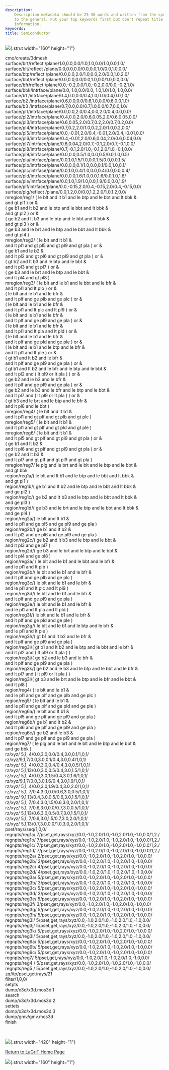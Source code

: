 ```yaml
---
description: 
    Description metadata should be 25-30 words and written from the specific
    to the general. Put your top keywords first but don't repeat title
    information.
keywords:  
title: Semiconductor
---
```




![](http://www.lanl.gov/images/xtransparent.gif){.strut width="160"
height="1"}
 

cmo/create/3dmesh\
surface/brt/reflect /plane/1.0,0.0,0.0/1.0,1.0,0.0/1.0,0.0,1.0/\
surface/blt/reflect /plane/0.0,0.0,0.0/0.0,0.0,1.0/0.0,1.0,0.0/\
surface/btp/reflect /plane/0.0,0.0,2.0/1.0,0.0,2.0/0.0,1.0,2.0/\
surface/bbt/reflect /plane/0.0,0.0,0.0/0.0,1.0,0.0/1.0,0.0,0.0/\
surface/bfr/reflect /plane/0.0,-0.2,0.0/1.0,-0.2,0.0/0.0,-0.2,1.0/\
surface/bbk/intrface/plane/0.0, 1.0,0.0/0.0, 1.0,1.0/1.0, 1.0,0.0/\
surface/b1 /intrface/plane/0.4,0.0,0.0/0.4,1.0,0.0/0.4,0.0,1.0/\
surface/b2 /intrface/plane/0.6,0.0,0.0/0.6,1.0,0.0/0.6,0.0,1.0/\
surface/b3 /intrface/plane/0.7,0.0,0.0/0.7,1.0,0.0/0.7,0.0,1.0/\
surface/pl1/intrface/plane/0.0,0.0,2.0/0.4,0.0,2.0/0.4,0.0,0.0/\
surface/pl2/intrface/plane/0.4,0.0,2.0/0.6,0.05,2.0/0.6,0.05,0.0/\
surface/pl3/intrface/plane/0.6,0.05,2.0/0.7,0.2,2.0/0.7,0.2,0.0/\
surface/pl4/intrface/plane/0.7,0.2,2.0/1.0,0.2,2.0/1.0,0.2,0.0/\
surface/pl5/intrface/plane/0.0,-0.01,2.0/0.4,-0.01,2.0/0.4,-0.01,0.0/\
surface/pl6/intrface/plane/0.4,-0.01,2.0/0.6,0.04,2.0/0.6,0.04,0.0/\
surface/pl7/intrface/plane/0.6,0.04,2.0/0.7,-0.1,2.0/0.7,-0.1,0.0/\
surface/pl8/intrface/plane/0.7,-0.1,2.0/1.0,-0.1,2.0/1.0,-0.1,0.0/\
surface/pl9/intrface/plane/0.0,0.0,0.5/1.0,0.0,0.5/0.0,1.0,0.5/\
surface/pla/intrface/plane/0.0,1.0,1.5/1.0,0.0,1.5/0.0,0.0,1.5/\
surface/plb/intrface/plane/0.0,0.0,0.1/1.0,0.0,0.1/0.0,1.0,0.1/\
surface/plc/intrface/plane/0.0,1.0,0.4/1.0,0.0,0.4/0.0,0.0,0.4/\
surface/pld/intrface/plane/0.0,0.0,1.6/1.0,0.0,1.6/0.0,1.0,1.6/\
surface/ple/intrface/plane/0.0,1.0,1.9/1.0,0.0,1.9/0.0,0.0,1.9/\
surface/plf/intrface/plane/0.0,-0.15,2.0/0.4,-0.15,2.0/0.4,-0.15,0.0/\
surface/plg/reflect /plane/0.0,1.2,0.0/0.0,1.2,2.0/1.0,1.2,0.0/\
mregion/reg1/ ( le blt and lt b1 and le btp and le bbt and lt bbk &\
and gt pl1 ) or &\
( ge b1 and lt b2 and le btp and le bbt and lt bbk &\
and gt pl2 ) or &\
( ge b2 and lt b3 and le btp and le bbt and lt bbk &\
and gt pl3 ) or &\
( ge b3 and le brt and le btp and le bbt and lt bbk &\
and gt pl4 )\
mregion/reg2/ ( le blt and lt b1 &\
and lt pl1 and gt pl5 and gt pl9 and gt pla ) or &\
( ge b1 and le b2 &\
and lt pl2 and gt pl6 and gt pl9 and gt pla ) or &\
( gt b2 and lt b3 and le btp and le bbt &\
and lt pl3 and gt pl7 ) or &\
( ge b3 and le brt and le btp and le bbt &\
and lt pl4 and gt pl8 )\
mregion/reg3/ ( le blt and le b1 and le bbt and le bfr &\
and lt pl1 and lt plb ) or &\
( le blt and le b1 and le bfr &\
and lt plf and ge plb and ge plc ) or &\
( le blt and le b1 and le bfr &\
and lt pl1 and lt plc and lt pl9 ) or &\
( le blt and le b1 and le bfr &\
and lt plf and ge pl9 and ge pla ) or &\
( le blt and le b1 and le bfr &\
and lt pl1 and lt pla and lt pld ) or &\
( le blt and le b1 and le bfr &\
and lt plf and ge pld and ge ple ) or &\
( le blt and le b1 and le btp and le bfr &\
and lt pl1 and lt ple ) or &\
( gt b1 and lt b2 and le bfr &\
and lt plf and ge pl9 and ge pla ) or &\
( gt b1 and lt b2 and le bfr and le btp and le bbt &\
and lt pl2 and ( lt pl9 or lt pla ) ) or &\
( ge b2 and le b3 and le bfr &\
and lt plf and ge pl9 and ge pla ) or &\
( ge b2 and le b3 and le bfr and le btp and le bbt &\
and lt pl7 and ( lt pl9 or lt pla ) ) or &\
( gt b3 and le brt and le btp and le bfr &\
and lt pl8 and le bbt )\
mregion/reg4/ ( le blt and lt b1 &\
and lt pl1 and gt plf and gt plb and gt plc )\
mregion/reg5/ ( le blt and lt b1 &\
and lt pl1 and gt plf and gt pld and gt ple )\
mregion/reg6/ ( le blt and lt b1 &\
and lt pl5 and gt plf and gt pl9 and gt pla ) or &\
( ge b1 and lt b2 &\
and lt pl6 and gt plf and gt pl9 and gt pla ) or &\
( ge b2 and lt b3 &\
and lt pl7 and gt plf and gt pl9 and gt pla )\
mregion/reg7/ le plg and le brt and le blt and le btp and le bbt &\
and gt bbk\
region/reg1a/( le blt and lt b1 and le btp and le bbt and lt bbk &\
and gt pl1 )\
region/reg1b/( ge b1 and lt b2 and le btp and le bbt and lt bbk &\
and ge pl2 )\
region/reg1c/( ge b2 and lt b3 and le btp and le bbt and lt bbk &\
and ge pl3 )\
region/reg1d/( ge b3 and le brt and le btp and le bbt and lt bbk &\
and ge pl4 )\
region/reg2a/( le blt and lt b1 &\
and le pl1 and ge pl5 and ge pl9 and ge pla )\
region/reg2b/( ge b1 and lt b2 &\
and lt pl2 and ge pl6 and ge pl9 and ge pla )\
region/reg2c/( ge b2 and lt b3 and le btp and le bbt &\
and lt pl3 and ge pl7 )\
region/reg2d/( ge b3 and le brt and le btp and le bbt &\
and lt pl4 and ge pl8 )\
region/reg3a/ ( le blt and le b1 and le bbt and le bfr &\
and le pl1 and lt plb )\
region/reg3b/( le blt and le b1 and le bfr &\
and lt plf and ge plb and ge plc )\
region/reg3c/( le blt and le b1 and le bfr &\
and le pl1 and lt plc and lt pl9 )\
region/reg3d/( le blt and le b1 and le bfr &\
and lt plf and ge pl9 and ge pla )\
region/reg3e/( le blt and le b1 and le bfr &\
and le pl1 and lt pla and lt pld )\
region/reg3f/( le blt and le b1 and le bfr &\
and lt plf and ge pld and ge ple )\
region/reg3g/( le blt and le b1 and le btp and le bfr &\
and le pl1 and lt ple )\
region/reg3h/( gt b1 and lt b2 and le bfr &\
and lt plf and ge pl9 and ge pla )\
region/reg3i/( gt b1 and lt b2 and le btp and le bbt and le bfr &\
and lt pl2 and ( lt pl9 or lt pla ) )\
region/reg3j/( ge b2 and le b3 and le bfr &\
and lt plf and ge pl9 and ge pla )\
region/reg3k/( ge b2 and le b3 and le btp and le bbt and le bfr &\
and lt pl7 and ( lt pl9 or lt pla ) )\
region/reg3l/( gt b3 and le brt and le btp and le bfr and le bbt &\
and lt pl8 )\
region/reg4/ ( le blt and le b1 &\
and le pl1 and ge plf and ge plb and ge plc )\
region/reg5/ ( le blt and le b1 &\
and le pl1 and ge plf and ge pld and ge ple )\
region/reg6a/( le blt and lt b1 &\
and lt pl5 and ge plf and ge pl9 and ge pla )\
region/reg6b/( ge b1 and lt b2 &\
and lt pl6 and ge plf and ge pl9 and ge pla )\
region/reg6c/( ge b2 and le b3 &\
and lt pl7 and ge plf and ge pl9 and ge pla )\
region/reg7/ ( le plg and le brt and le blt and le btp and le bbt &\
and ge bbk )\
rz/xyz/ 5,1, 4/0.0,3.0,0.0/0.4,3.0,0.1/1,0,1/\
rz/xyz/9,1,7/0.0,3.0,0.1/0.4,3.0,0.4/1,0,1/\
rz/xyz/ 5,1, 4/0.0,3.0,0.4/0.4,3.0,0.5/1,0,1/\
rz/xyz/ 5,1,13/0.0,3.0,0.5/0.4,3.0,1.5/1,0,1/\
rz/xyz/ 5,1, 4/0.0,3.0,1.5/0.4,3.0,1.6/1,0,1/\
rz/xyz/9,1,7/0.0,3.0,1.6/0.4,3.0,1.9/1,0,1/\
rz/xyz/ 5,1, 4/0.0,3.0,1.9/0.4,3.0,2.0/1,0,1/\
rz/xyz/ 5,1, 7/0.4,3.0,0.0/0.6,3.0,0.5/1,0,1/\
rz/xyz/ 9,1,13/0.4,3.0,0.5/0.6,3.0,1.5/1,0,1/\
rz/xyz/ 5,1, 7/0.4,3.0,1.5/0.6,3.0,2.0/1,0,1/\
rz/xyz/ 5,1, 7/0.6,3.0,0.0/0.7,3.0,0.5/1,0,1/\
rz/xyz/ 5,1,13/0.6,3.0,0.5/0.7,3.0,1.5/1,0,1/\
rz/xyz/ 5,1, 7/0.6,3.0,1.5/0.7,3.0,2.0/1,0,1/\
rz/xyz/ 5,1,13/0.7,3.0,0.0/1.0,3.0,2.0/1,0,1/\
pset/rays/seq/1,0,0/\
regnpts/reg1a/
7/pset,get,rays/xyz/0.0,-1.0,2.0/1.0,-1.0,2.0/1.0,-1.0,0.0/1,2./\
regnpts/reg1b/
7/pset,get,rays/xyz/0.0,-1.0,2.0/1.0,-1.0,2.0/1.0,-1.0,0.0/1,2./\
regnpts/reg1c/
7/pset,get,rays/xyz/0.0,-1.0,2.0/1.0,-1.0,2.0/1.0,-1.0,0.0/1,2./\
regnpts/reg1d/
7/pset,get,rays/xyz/0.0,-1.0,2.0/1.0,-1.0,2.0/1.0,-1.0,0.0/1,2./\
regnpts/reg2a/
2/pset,get,rays/xyz/0.0,-1.0,2.0/1.0,-1.0,2.0/1.0,-1.0,0.0/\
regnpts/reg2b/
2/pset,get,rays/xyz/0.0,-1.0,2.0/1.0,-1.0,2.0/1.0,-1.0,0.0/\
regnpts/reg2c/
4/pset,get,rays/xyz/0.0,-1.0,2.0/1.0,-1.0,2.0/1.0,-1.0,0.0/\
regnpts/reg2d/
4/pset,get,rays/xyz/0.0,-1.0,2.0/1.0,-1.0,2.0/1.0,-1.0,0.0/\
regnpts/reg3a/
5/pset,get,rays/xyz/0.0,-1.0,2.0/1.0,-1.0,2.0/1.0,-1.0,0.0/\
regnpts/reg3b/
3/pset,get,rays/xyz/0.0,-1.0,2.0/1.0,-1.0,2.0/1.0,-1.0,0.0/\
regnpts/reg3c/
5/pset,get,rays/xyz/0.0,-1.0,2.0/1.0,-1.0,2.0/1.0,-1.0,0.0/\
regnpts/reg3d/
3/pset,get,rays/xyz/0.0,-1.0,2.0/1.0,-1.0,2.0/1.0,-1.0,0.0/\
regnpts/reg3e/
5/pset,get,rays/xyz/0.0,-1.0,2.0/1.0,-1.0,2.0/1.0,-1.0,0.0/\
regnpts/reg3f/
3/pset,get,rays/xyz/0.0,-1.0,2.0/1.0,-1.0,2.0/1.0,-1.0,0.0/\
regnpts/reg3g/
5/pset,get,rays/xyz/0.0,-1.0,2.0/1.0,-1.0,2.0/1.0,-1.0,0.0/\
regnpts/reg3h/
5/pset,get,rays/xyz/0.0,-1.0,2.0/1.0,-1.0,2.0/1.0,-1.0,0.0/\
regnpts/reg3i/
5/pset,get,rays/xyz/0.0,-1.0,2.0/1.0,-1.0,2.0/1.0,-1.0,0.0/\
regnpts/reg3j/
5/pset,get,rays/xyz/0.0,-1.0,2.0/1.0,-1.0,2.0/1.0,-1.0,0.0/\
regnpts/reg3k/
5/pset,get,rays/xyz/0.0,-1.0,2.0/1.0,-1.0,2.0/1.0,-1.0,0.0/\
regnpts/reg3l/
5/pset,get,rays/xyz/0.0,-1.0,2.0/1.0,-1.0,2.0/1.0,-1.0,0.0/\
regnpts/reg6a/
5/pset,get,rays/xyz/0.0,-1.0,2.0/1.0,-1.0,2.0/1.0,-1.0,0.0/\
regnpts/reg6b/
5/pset,get,rays/xyz/0.0,-1.0,2.0/1.0,-1.0,2.0/1.0,-1.0,0.0/\
regnpts/reg6c/
5/pset,get,rays/xyz/0.0,-1.0,2.0/1.0,-1.0,2.0/1.0,-1.0,0.0/\
regnpts/reg7/
5/pset,get,rays/xyz/0.0,-1.0,2.0/1.0,-1.0,2.0/1.0,-1.0,0.0/\
regnpts/reg4 /
5/pset,get,rays/xyz/0.0,-1.0,2.0/1.0,-1.0,2.0/1.0,-1.0,0.0/\
regnpts/reg5 /
5/pset,get,rays/xyz/0.0,-1.0,2.0/1.0,-1.0,2.0/1.0,-1.0,0.0/\
zq/itp/pset,get/rays/21\
filter/1,0,0/\
setpts\
dump/x3d/x3d.mos3d.1\
search\
dump/x3d/x3d.mos3d.2\
settets\
dump/x3d/x3d.mos3d.3\
dump/gmv/gmv.mos3d\
finish

 

![](http://www.lanl.gov/images/xtransparent.gif){.strut width="420"
height="1"}

[Return to LaGriT Home Page](index.shtml)

![](http://www.lanl.gov/images/xtransparent.gif){.strut width="160"
height="1"}


